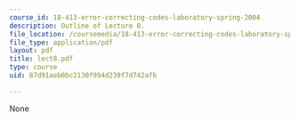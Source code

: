 ```yaml
---
course_id: 18-413-error-correcting-codes-laboratory-spring-2004
description: Outline of Lecture 8.
file_location: /coursemedia/18-413-error-correcting-codes-laboratory-spring-2004/87d91aeb0bc2130f994d239f7d742afb_lect8.pdf
file_type: application/pdf
layout: pdf
title: lect8.pdf
type: course
uid: 87d91aeb0bc2130f994d239f7d742afb

---
```

None